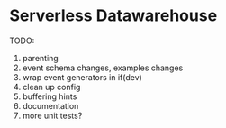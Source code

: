 # Serverless Datawarehouse
TODO:
1. parenting
2. event schema changes, examples changes
2. wrap event generators in if(dev)
2. clean up config
3. buffering hints
2. documentation
2. more unit tests?